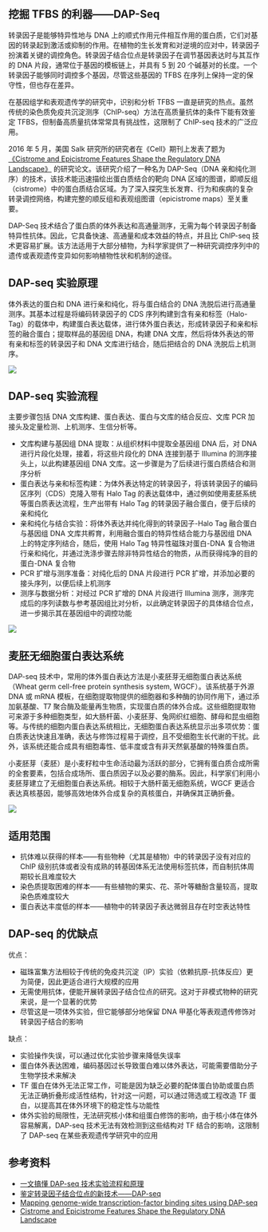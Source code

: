 ## 挖掘 TFBS 的利器——DAP-Seq

转录因子是能够特异性地与 DNA 上的顺式作用元件相互作用的蛋白质，它们对基因的转录起到激活或抑制的作用。在植物的生长发育和对逆境的应对中，转录因子扮演着关键的调控角色。转录因子结合位点是转录因子在调节基因表达时与其互作的 DNA 片段，通常位于基因的模板链上，并具有 5 到 20 个碱基对的长度。一个转录因子能够同时调控多个基因，尽管这些基因的 TFBS 在序列上保持一定的保守性，但也存在差异。

<!--more-->

在基因组学和表观遗传学的研究中，识别和分析 TFBS 一直是研究的热点。虽然传统的染色质免疫共沉淀测序（ChIP-seq）方法在高质量抗体的条件下能有效鉴定 TFBS，但制备高质量抗体常常具有挑战性，这限制了 ChIP-seq 技术的广泛应用。

2016 年 5 月，美国 Salk 研究所的研究者在《Cell》期刊上发表了题为 [《Cistrome and Epicistrome Features Shape the Regulatory DNA Landscape》](https://www.ncbi.nlm.nih.gov/pmc/articles/PMC4907330/) 的研究论文。该研究介绍了一种名为 DAP-Seq（DNA 亲和纯化测序）的技术，该技术能迅速描绘出蛋白质结合的靶向 DNA 区域的图谱，即顺反组（cistrome）中的蛋白质结合区域。为了深入探究生长发育、行为和疾病的复杂转录调控网络，构建完整的顺反组和表观组图谱（epicistrome maps）至关重要。

DAP-Seq 技术结合了蛋白质的体外表达和高通量测序，无需为每个转录因子制备特异性抗体。因此，它具备快速、高通量和成本效益的特点，并且比 ChIP-seq 技术更容易扩展。该方法适用于大部分植物，为科学家提供了一种研究调控序列中的遗传或表观遗传变异如何影响植物性状和机制的途径。

## DAP-seq 实验原理

体外表达的蛋白和 DNA 进行亲和纯化，将与蛋白结合的 DNA 洗脱后进行高通量测序。其基本过程是将编码转录因子的 CDS 序列构建到含有亲和标签（Halo-Tag）的载体中，构建蛋白表达载体，进行体外蛋白表达，形成转录因子和亲和标签的融合蛋白；提取样品的基因组 DNA，构建 DNA 文库，然后将体外表达的带有亲和标签的转录因子和 DNA 文库进行结合，随后把结合的 DNA 洗脱后上机测序。

![](https://images.yuanj.top/202403301006664.png)

## DAP-seq 实验流程

主要步骤包括 DNA 文库构建、蛋白表达、蛋白与文库的结合反应、文库 PCR 加接头及定量检测、上机测序、生信分析等。

- 文库构建与基因组 DNA 提取：从组织材料中提取全基因组 DNA 后，对 DNA 进行片段化处理，接着，将这些片段化的 DNA 连接到基于 Illumina 的测序接头上，以此构建基因组 DNA 文库。这一步骤是为了后续进行蛋白质结合和测序分析
- 蛋白表达与亲和标签构建：为体外表达特定的转录因子，将该转录因子的编码区序列（CDS）克隆入带有 Halo Tag 的表达载体中，通过例如使用麦胚系统等蛋白质表达流程，生产出带有 Halo Tag 的转录因子融合蛋白，便于后续的亲和纯化
- 亲和纯化与结合实验：将体外表达并纯化得到的转录因子-Halo Tag 融合蛋白与基因组 DNA 文库共孵育，利用融合蛋白的特异性结合能力与基因组 DNA 上的特定序列结合，随后，使用 Halo Tag 特异性磁珠对蛋白-DNA 复合物进行亲和纯化，并通过洗涤步骤去除非特异性结合的物质，从而获得纯净的目的蛋白-DNA 复合物
- PCR 扩增与测序准备：对纯化后的 DNA 片段进行 PCR 扩增，并添加必要的接头序列，以便后续上机测序
- 测序与数据分析：对经过 PCR 扩增的 DNA 片段进行 Illumina 测序，测序完成后的序列读数与参考基因组比对分析，以此确定转录因子的具体结合位点，进一步揭示其在基因组中的调控功能

![](https://images.yuanj.top/202403301008921.png)

## 麦胚无细胞蛋白表达系统

DAP-seq 技术中，常用的体外蛋白表达方法是小麦胚芽无细胞蛋白表达系统（Wheat germ cell-free protein synthesis system, WGCF）。该系统基于外源 DNA 或 mRNA 模板，在细胞提取物提供的细胞器和多种酶的协同作用下，通过添加氨基酸、T7 聚合酶及能量再生物质，实现蛋白质的体外合成。这些细胞提取物可来源于多种细胞类型，如大肠杆菌、小麦胚芽、兔网织红细胞、酵母和昆虫细胞等。与传统的细胞内蛋白表达系统相比，无细胞蛋白表达系统显示出多项优势：蛋白质表达快速且准确，表达与修饰过程易于调控，且不受细胞生长代谢的干扰。此外，该系统还能合成具有细胞毒性、低丰度或含有非天然氨基酸的特殊蛋白质。

小麦胚芽（麦胚）是小麦籽粒中生命活动最为活跃的部分，它拥有蛋白质合成所需的全套要素，包括合成场所、蛋白质因子以及必要的酶系。因此，科学家们利用小麦胚芽建立了无细胞蛋白表达系统。相较于大肠杆菌无细胞系统，WGCF 更适合表达真核基因，能够高效地体外合成复杂的真核蛋白，并确保其正确折叠。

![](https://images.yuanj.top/202403301028671.png)

## 适用范围

- 抗体难以获得的样本——有些物种（尤其是植物）中的转录因子没有对应的 ChIP 级别抗体或者没有成熟的转基因体系无法使用标签抗体，而自制抗体周期较长且难度较大
- 染色质提取困难的样本——有些植物的果实、花、茶叶等糖酚含量较高，提取染色质难度较大
- 蛋白表达丰度低的样本——植物中的转录因子表达微弱且存在时空表达特性

## DAP-seq 的优缺点

优点：

- 磁珠富集方法相较于传统的免疫共沉淀（IP）实验（依赖抗原-抗体反应）更为简便，因此更适合进行大规模的应用
- 无需使用抗体，便能开展转录因子结合位点的研究。这对于非模式物种的研究来说，是一个显著的优势
- 尽管这是一项体外实验，但它能够部分地保留 DNA 甲基化等表观遗传修饰对转录因子结合的影响

缺点：

- 实验操作失误，可以通过优化实验步骤来降低失误率
- 蛋白体外表达困难，编码基因过长导致蛋白难以体外表达，可能需要借助分子生物学技术来解决
- TF 蛋白在体外无法正常工作，可能是因为缺乏必要的配体蛋白协助或蛋白质无法正确折叠形成活性结构，针对这一问题，可以通过筛选或工程改造 TF 蛋白，以提高其在体外环境下的稳定性与功能性
- 体外实验的局限性，无法研究核小体和组蛋白修饰的影响，由于核小体在体外容易解离，DAP-seq 技术无法有效检测到这些结构对 TF 结合的影响，这限制了 DAP-seq 在某些表观遗传学研究中的应用

## 参考资料

- [一文搞懂 DAP-seq 技术实验流程和原理](https://zhuanlan.zhihu.com/p/628437832)
- [鉴定转录因子结合位点的新技术——DAP-seq](https://mp.weixin.qq.com/s/zPmljYi99-duOeyRS-3ONQ)
- [Mapping genome-wide transcription-factor binding sites using DAP-seq](https://www.nature.com/articles/nprot.2017.055)
- [Cistrome and Epicistrome Features Shape the Regulatory DNA Landscape](https://www.ncbi.nlm.nih.gov/pmc/articles/PMC4907330/)